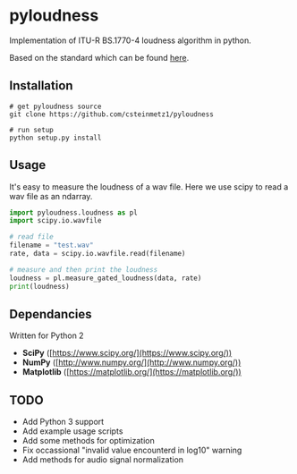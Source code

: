 # pyloudness 
Implementation of ITU-R BS.1770-4 loudness algorithm in python. 

Based on the standard which can be found [here](https://www.itu.int/dms_pubrec/itu-r/rec/bs/R-REC-BS.1770-4-201510-I!!PDF-E.pdf).

## Installation
```
# get pyloudness source
git clone https://github.com/csteinmetz1/pyloudness

# run setup
python setup.py install
```
## Usage
It's easy to measure the loudness of a wav file. 
Here we use scipy to read a wav file as an ndarray.
```python
import pyloudness.loudness as pl
import scipy.io.wavfile

# read file 
filename = "test.wav"
rate, data = scipy.io.wavfile.read(filename)

# measure and then print the loudness
loudness = pl.measure_gated_loudness(data, rate)
print(loudness)
```

## Dependancies
Written for Python 2
- **SciPy** ([https://www.scipy.org/](https://www.scipy.org/))
- **NumPy** ([http://www.numpy.org/](http://www.numpy.org/))
- **Matplotlib** ([https://matplotlib.org/](https://matplotlib.org/))

## TODO
- Add Python 3 support
- Add example usage scripts
- Add some methods for optimization
- Fix occassional "invalid value encounterd in log10" warning
- Add methods for audio signal normalization